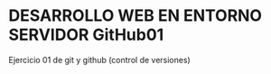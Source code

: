 DESARROLLO WEB EN ENTORNO SERVIDOR GitHub01
===========================================

Ejercicio 01 de git y github (control de versiones)
